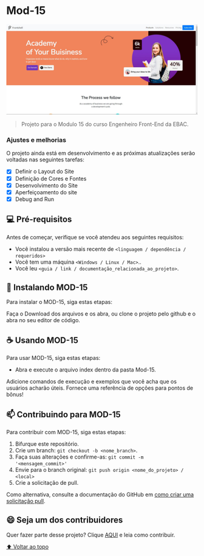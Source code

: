 # Mod-15

<!---Esses são exemplos. Veja https://shields.io para outras pessoas ou para personalizar este conjunto de escudos. Você pode querer incluir dependências, status do projeto e informações de licença aqui--->

<img src="./Assets/IMGS/Front-Face.jpg" alt="exemplo imagem">

> Projeto para o Modulo 15 do curso Engenheiro Front-End da EBAC.
### Ajustes e melhorias

O projeto ainda está em desenvolvimento e as próximas atualizações serão voltadas nas seguintes tarefas:

- [x] Definir o Layout do Site
- [x] Definição de Cores e Fontes
- [x] Desenvolvimento do Site
- [x] Aperfeiçoamento do site
- [x] Debug and Run 

## 💻 Pré-requisitos

Antes de começar, verifique se você atendeu aos seguintes requisitos:
<!---Estes são apenas requisitos de exemplo. Adicionar, duplicar ou remover conforme necessário--->
* Você instalou a versão mais recente de `<linguagem / dependência / requeridos>`
* Você tem uma máquina `<Windows / Linux / Mac>`..
* Você leu `<guia / link / documentação_relacionada_ao_projeto>`.

## 🚀 Instalando MOD-15

Para instalar o MOD-15, siga estas etapas:

Faça o Download dos arquivos e os abra, ou clone o projeto pelo github e o abra no seu editor de código.

## ☕ Usando MOD-15

Para usar MOD-15, siga estas etapas:

- Abra e execute o arquivo index dentro da pasta Mod-15.

Adicione comandos de execução e exemplos que você acha que os usuários acharão úteis. Fornece uma referência de opções para pontos de bônus!

## 📫 Contribuindo para MOD-15
<!---Se o seu README for longo ou se você tiver algum processo ou etapas específicas que deseja que os contribuidores sigam, considere a criação de um arquivo CONTRIBUTING.md separado--->
Para contribuir com MOD-15, siga estas etapas:

1. Bifurque este repositório.
2. Crie um branch: `git checkout -b <nome_branch>`.
3. Faça suas alterações e confirme-as: `git commit -m '<mensagem_commit>'`
4. Envie para o branch original: `git push origin <nome_do_projeto> / <local>`
5. Crie a solicitação de pull.

Como alternativa, consulte a documentação do GitHub em [como criar uma solicitação pull](https://help.github.com/en/github/collaborating-with-issues-and-pull-requests/creating-a-pull-request).

## 😄 Seja um dos contribuidores<br>

Quer fazer parte desse projeto? Clique [AQUI](CONTRIBUTING.md) e leia como contribuir.

[⬆ Voltar ao topo](MOD-15)<br>